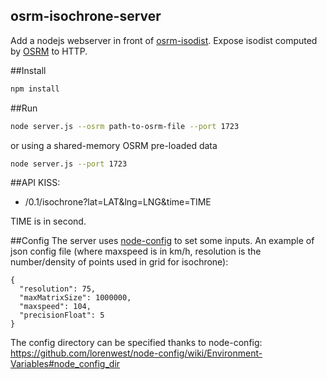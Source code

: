 osrm-isochrone-server
---

Add a nodejs webserver in front of [osrm-isodist](https://github.com/agrista/osrm-isodist). Expose isodist computed by [OSRM](http://project-osrm.org/) to HTTP.

##Install
```sh
npm install
```

##Run
```sh
node server.js --osrm path-to-osrm-file --port 1723
```

or using a shared-memory OSRM pre-loaded data

```sh
node server.js --port 1723
```

##API
KISS:
* /0.1/isochrone?lat=LAT&lng=LNG&time=TIME

TIME is in second.

##Config
The server uses [node-config](https://github.com/lorenwest/node-config) to set some inputs.
An example of json config file (where maxspeed is in km/h, resolution is the number/density of points used in grid for isochrone):
```
{
  "resolution": 75,
  "maxMatrixSize": 1000000,
  "maxspeed": 104,
  "precisionFloat": 5
}
```
The config directory can be specified thanks to node-config: https://github.com/lorenwest/node-config/wiki/Environment-Variables#node_config_dir
